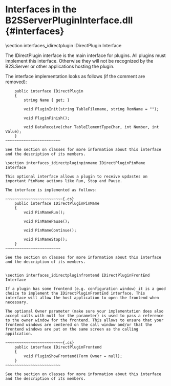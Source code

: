 ﻿Interfaces in the B2SServerPluginInterface.dll {#interfaces}
============================================================

\section interfaces_idirectplugin IDirectPlugin Interface

The IDirectPlugin interface is the main interface for plugins. All plugins must implement this interface. Otherwise they will not be recognized by the B2S.Server or other applications hosting the plugin.

The interface implementation looks as follows (if the comment are removed):

~~~~~~~~~~~~~~~~~~~~~~~~~{.cs}
    public interface IDirectPlugin
    {
        string Name { get; }

        void PluginInit(string TableFilename, string RomName = "");

        void PluginFinish();

        void DataReceive(char TableElementTypeChar, int Number, int Value);
    }
~~~~~~~~~~~~~~~~~~~~~~~~

See the section on classes for more information about this interface and the description of its members.

\section interfaces_idirectpluginpinmame IDirectPluginPinMame Interface

This optional interface allows a plugin to receive updastes on important PinMame actions like Run, Stop and Pause.

The interface is implemented as follows:

~~~~~~~~~~~~~~~~~~~~~~~~~{.cs}
    public interface IDirectPluginPinMame
    {
        void PinMameRun();

        void PinMamePause();

        void PinMameContinue();

        void PinMameStop();
    }
~~~~~~~~~~~~~~~~~~~~~~~~

See the section on classes for more information about this interface and the description of its members.


\section interfaces_idirectpluginfrontend IDirectPluginFrontEnd Interface

If a plugin has some frontend (e.g. configuration window) it is a good choice to implement the IDirectPluginFrontEnd interface. This interface will allow the host application to open the frontend when necessary.

The optional Owner parameter (make sure your implementation does also accept calls with null for the parameter) is used to pass a reference to the owner window for the frontend. This allows to ensure that your frontend windows are centered on the call window and/or that the frontend windows are put on the same screen as the calling appilcation.

~~~~~~~~~~~~~~~~~~~~~~~~~{.cs}
    public interface IDirectPluginFrontend
    {
        void PluginShowFrontend(Form Owner = null);
    }
~~~~~~~~~~~~~~~~~~~~~~~~

See the section on classes for more information about this interface and the description of its members.

